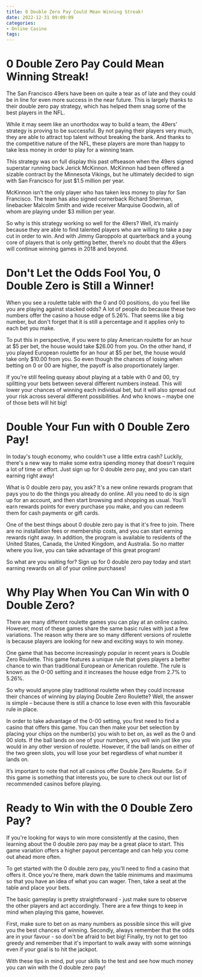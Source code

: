 ```yaml
---
title: 0 Double Zero Pay Could Mean Winning Streak!
date: 2022-12-31 09:09:09
categories:
- Online Casino
tags:
---
```



#  0 Double Zero Pay Could Mean Winning Streak!

The San Francisco 49ers have been on quite a tear as of late and they could be in line for even more success in the near future. This is largely thanks to their double zero pay strategy, which has helped them snag some of the best players in the NFL.

While it may seem like an unorthodox way to build a team, the 49ers’ strategy is proving to be successful. By not paying their players very much, they are able to attract top talent without breaking the bank. And thanks to the competitive nature of the NFL, these players are more than happy to take less money in order to play for a winning team.

This strategy was on full display this past offseason when the 49ers signed superstar running back Jerick McKinnon. McKinnon had been offered a sizable contract by the Minnesota Vikings, but he ultimately decided to sign with San Francisco for just $1.5 million per year.

McKinnon isn’t the only player who has taken less money to play for San Francisco. The team has also signed cornerback Richard Sherman, linebacker Malcolm Smith and wide receiver Marquise Goodwin, all of whom are playing under $3 million per year.

So why is this strategy working so well for the 49ers? Well, it’s mainly because they are able to find talented players who are willing to take a pay cut in order to win. And with Jimmy Garoppolo at quarterback and a young core of players that is only getting better, there’s no doubt that the 49ers will continue winning games in 2018 and beyond.

#  Don't Let the Odds Fool You, 0 Double Zero is Still a Winner!

When you see a roulette table with the 0 and 00 positions, do you feel like you are playing against stacked odds? A lot of people do because these two numbers offer the casino a house edge of 5.26%. That seems like a big number, but don't forget that it is still a percentage and it applies only to each bet you make.

To put this in perspective, if you were to play American roulette for an hour at $5 per bet, the house would take $26.00 from you. On the other hand, if you played European roulette for an hour at $5 per bet, the house would take only $10.00 from you. So even though the chances of losing when betting on 0 or 00 are higher, the payoff is also proportionately larger.

If you're still feeling queasy about playing at a table with 0 and 00, try splitting your bets between several different numbers instead. This will lower your chances of winning each individual bet, but it will also spread out your risk across several different possibilities. And who knows – maybe one of those bets will hit big!

#  Double Your Fun with 0 Double Zero Pay!

In today's tough economy, who couldn't use a little extra cash? Luckily, there's a new way to make some extra spending money that doesn't require a lot of time or effort. Just sign up for 0 double zero pay, and you can start earning right away!

What is 0 double zero pay, you ask? It's a new online rewards program that pays you to do the things you already do online. All you need to do is sign up for an account, and then start browsing and shopping as usual. You'll earn rewards points for every purchase you make, and you can redeem them for cash payments or gift cards.

One of the best things about 0 double zero pay is that it's free to join. There are no installation fees or membership costs, and you can start earning rewards right away. In addition, the program is available to residents of the United States, Canada, the United Kingdom, and Australia. So no matter where you live, you can take advantage of this great program!

So what are you waiting for? Sign up for 0 double zero pay today and start earning rewards on all of your online purchases!

#  Why Play When You Can Win with 0 Double Zero?

There are many different roulette games you can play at an online casino. However, most of these games share the same basic rules with just a few variations. The reason why there are so many different versions of roulette is because players are looking for new and exciting ways to win money.

One game that has become increasingly popular in recent years is Double Zero Roulette. This game features a unique rule that gives players a better chance to win than traditional European or American roulette. The rule is known as the 0-00 setting and it increases the house edge from 2.7% to 5.26%.

So why would anyone play traditional roulette when they could increase their chances of winning by playing Double Zero Roulette? Well, the answer is simple – because there is still a chance to lose even with this favourable rule in place.

In order to take advantage of the 0-00 setting, you first need to find a casino that offers this game. You can then make your bet selection by placing your chips on the number(s) you wish to bet on, as well as the 0 and 00 slots. If the ball lands on one of your numbers, you will win just like you would in any other version of roulette. However, if the ball lands on either of the two green slots, you will lose your bet regardless of what number it lands on.

It’s important to note that not all casinos offer Double Zero Roulette. So if this game is something that interests you, be sure to check out our list of recommended casinos before playing.

#  Ready to Win with the 0 Double Zero Pay?

If you're looking for ways to win more consistently at the casino, then learning about the 0 double zero pay may be a great place to start. This game variation offers a higher payout percentage and can help you come out ahead more often.

To get started with the 0 double zero pay, you'll need to find a casino that offers it. Once you're there, mark down the table minimums and maximums so that you have an idea of what you can wager. Then, take a seat at the table and place your bets.

The basic gameplay is pretty straightforward - just make sure to observe the other players and act accordingly. There are a few things to keep in mind when playing this game, however.

First, make sure to bet on as many numbers as possible since this will give you the best chances of winning. Secondly, always remember that the odds are in your favour - so don't be afraid to bet big! Finally, try not to get too greedy and remember that it's important to walk away with some winnings even if your goal is to hit the jackpot.

With these tips in mind, put your skills to the test and see how much money you can win with the 0 double zero pay!